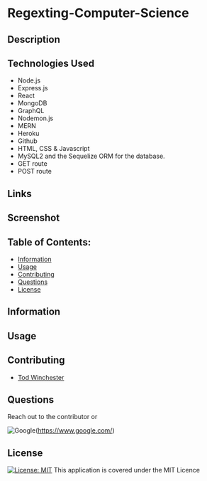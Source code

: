 # Regexting-Computer-Science

## Description



## Technologies Used

- Node.js
- Express.js
- React
- MongoDB
- GraphQL
- Nodemon.js
- MERN
- Heroku
- Github
- HTML, CSS & Javascript
- MySQL2 and the Sequelize ORM for the database.
- GET route
- POST route


## Links



## Screenshot



## Table of Contents:

- [Information](#information)
- [Usage](#usage)
- [Contributing](#contributing)
- [Questions](#questions)
- [License](#license)

## Information



## Usage



## Contributing

- [Tod Winchester](https://github.com/Chesster14)

## Questions

Reach out to the contributor or

![Google](https://custom-icon-badges.demolab.com/badge/Google-grey?logo=google&logoColor=red)(https://www.google.com/)


## License

[![License: MIT](https://custom-icon-badges.demolab.com/badge/license-MIT-yellowgreen.svg?logo=law)](https://opensource.org/licenses/MIT)
This application is covered under the MIT Licence
